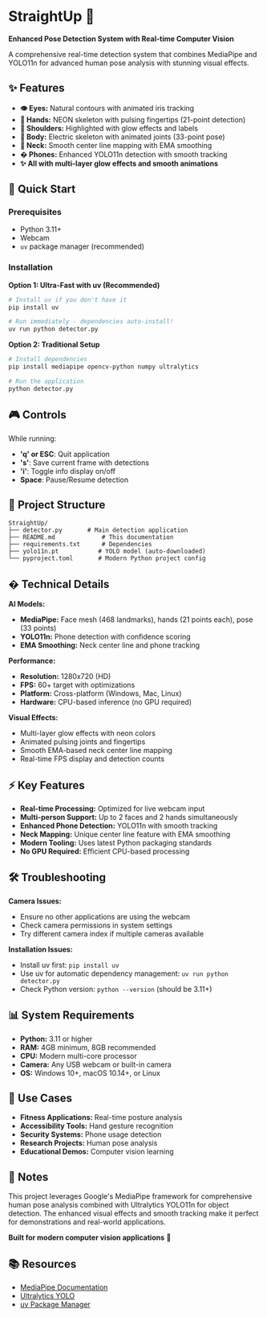 # StraightUp 🎯

**Enhanced Pose Detection System with Real-time Computer Vision**

A comprehensive real-time detection system that combines MediaPipe and YOLO11n for advanced human pose analysis with stunning visual effects.

## ✨ Features

- **👁️ Eyes:** Natural contours with animated iris tracking
- **🤲 Hands:** NEON skeleton with pulsing fingertips (21-point detection)
- **💪 Shoulders:** Highlighted with glow effects and labels
- **🏃 Body:** Electric skeleton with animated joints (33-point pose)
- **🔗 Neck:** Smooth center line mapping with EMA smoothing
- **� Phones:** Enhanced YOLO11n detection with smooth tracking
- **✨ All with multi-layer glow effects and smooth animations**

## 🚀 Quick Start

### Prerequisites
- Python 3.11+
- Webcam
- `uv` package manager (recommended)

### Installation

**Option 1: Ultra-Fast with uv (Recommended)**
```bash
# Install uv if you don't have it
pip install uv

# Run immediately - dependencies auto-install!
uv run python detector.py
```

**Option 2: Traditional Setup**
```bash
# Install dependencies
pip install mediapipe opencv-python numpy ultralytics

# Run the application
python detector.py
```

## 🎮 Controls

While running:
- **'q' or ESC**: Quit application
- **'s'**: Save current frame with detections
- **'i'**: Toggle info display on/off
- **Space**: Pause/Resume detection

## 📁 Project Structure

```
StraightUp/
├── detector.py       # Main detection application
├── README.md             # This documentation
├── requirements.txt      # Dependencies
├── yolo11n.pt           # YOLO model (auto-downloaded)
└── pyproject.toml       # Modern Python project config
```

## � Technical Details

**AI Models:**
- **MediaPipe:** Face mesh (468 landmarks), hands (21 points each), pose (33 points)
- **YOLO11n:** Phone detection with confidence scoring
- **EMA Smoothing:** Neck center line and phone tracking

**Performance:**
- **Resolution:** 1280x720 (HD)
- **FPS:** 60+ target with optimizations
- **Platform:** Cross-platform (Windows, Mac, Linux)
- **Hardware:** CPU-based inference (no GPU required)

**Visual Effects:**
- Multi-layer glow effects with neon colors
- Animated pulsing joints and fingertips
- Smooth EMA-based neck center line mapping
- Real-time FPS display and detection counts

## ⚡ Key Features

- **Real-time Processing:** Optimized for live webcam input
- **Multi-person Support:** Up to 2 faces and 2 hands simultaneously
- **Enhanced Phone Detection:** YOLO11n with smooth tracking
- **Neck Mapping:** Unique center line feature with EMA smoothing
- **Modern Tooling:** Uses latest Python packaging standards
- **No GPU Required:** Efficient CPU-based processing

## 🛠️ Troubleshooting

**Camera Issues:**
- Ensure no other applications are using the webcam
- Check camera permissions in system settings
- Try different camera index if multiple cameras available

**Installation Issues:**
- Install uv first: `pip install uv`
- Use uv for automatic dependency management: `uv run python detector.py`
- Check Python version: `python --version` (should be 3.11+)

## 📊 System Requirements

- **Python:** 3.11 or higher
- **RAM:** 4GB minimum, 8GB recommended
- **CPU:** Modern multi-core processor
- **Camera:** Any USB webcam or built-in camera
- **OS:** Windows 10+, macOS 10.14+, or Linux

## 🎯 Use Cases

- **Fitness Applications:** Real-time posture analysis
- **Accessibility Tools:** Hand gesture recognition
- **Security Systems:** Phone usage detection
- **Research Projects:** Human pose analysis
- **Educational Demos:** Computer vision learning

## 📝 Notes

This project leverages Google's MediaPipe framework for comprehensive human pose analysis combined with Ultralytics YOLO11n for object detection. The enhanced visual effects and smooth tracking make it perfect for demonstrations and real-world applications.

**Built for modern computer vision applications** 🚀

## 📚 Resources

- [MediaPipe Documentation](https://mediapipe.dev/)
- [Ultralytics YOLO](https://ultralytics.com/)
- [uv Package Manager](https://github.com/astral-sh/uv)